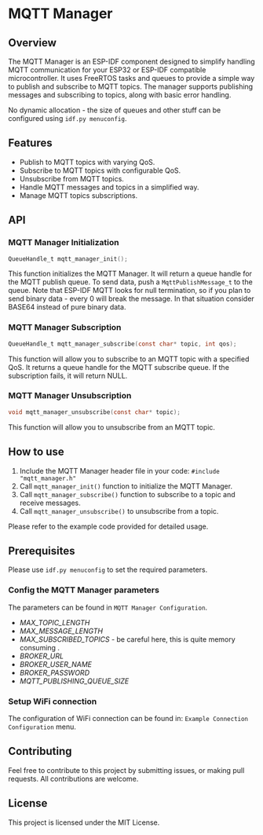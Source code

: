 # MQTT Manager
## Overview
The MQTT Manager is an ESP-IDF component designed to simplify handling MQTT communication for your ESP32 or ESP-IDF
compatible microcontroller. It uses FreeRTOS tasks and queues to provide a simple way to publish and subscribe to
MQTT topics. The manager supports publishing messages and subscribing to topics, along with basic error handling.

No dynamic allocation - the size of queues and other stuff can be configured using `idf.py menuconfig`.

## Features
- Publish to MQTT topics with varying QoS. 
- Subscribe to MQTT topics with configurable QoS.
- Unsubscribe from MQTT topics.
- Handle MQTT messages and topics in a simplified way.
- Manage MQTT topics subscriptions.

## API
### MQTT Manager Initialization
```c
QueueHandle_t mqtt_manager_init();
```

This function initializes the MQTT Manager. It will return a queue handle for the MQTT publish queue.
To send data, push a `MqttPublishMessage_t` to the queue. Note that ESP-IDF MQTT looks for null termination,
so if you plan to send binary data - every 0 will break the message. In that situation consider BASE64 instead
of pure binary data.

### MQTT Manager Subscription
```c
QueueHandle_t mqtt_manager_subscribe(const char* topic, int qos);
```

This function will allow you to subscribe to an MQTT topic with a specified QoS. It returns a queue handle for the
MQTT subscribe queue. If the subscription fails, it will return NULL.

### MQTT Manager Unsubscription
```c
void mqtt_manager_unsubscribe(const char* topic);
```

This function will allow you to unsubscribe from an MQTT topic.

## How to use

1. Include the MQTT Manager header file in your code: `#include "mqtt_manager.h"`
2. Call `mqtt_manager_init()` function to initialize the MQTT Manager.
3. Call `mqtt_manager_subscribe()` function to subscribe to a topic and receive messages.
4. Call `mqtt_manager_unsubscribe()` to unsubscribe from a topic.

Please refer to the example code provided for detailed usage.

## Prerequisites
Please use `idf.py menuconfig` to set the required parameters.

### Config the MQTT Manager parameters

The parameters can be found in `MQTT Manager Configuration`.

- *MAX_TOPIC_LENGTH*
- *MAX_MESSAGE_LENGTH*
- *MAX_SUBSCRIBED_TOPICS* - be careful here, this is quite memory consuming .
- *BROKER_URL*
- *BROKER_USER_NAME*
- *BROKER_PASSWORD*
- *MQTT_PUBLISHING_QUEUE_SIZE*

### Setup WiFi connection

The configuration of WiFi connection can be found in: `Example Connection Configuration` menu.

## Contributing
Feel free to contribute to this project by submitting issues, or making pull requests. All contributions are welcome.

## License
This project is licensed under the MIT License.


